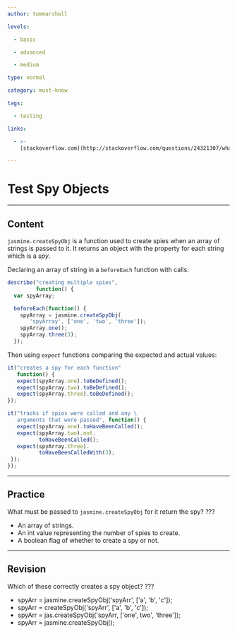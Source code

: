 ```yaml
---
author: tommarshall

levels:

  - basic

  - advanced

  - medium

type: normal

category: must-know

tags:

  - testing

links:

  - >-
    [stackoverflow.com](http://stackoverflow.com/questions/24321307/what-is-the-difference-between-createspy-and-createspyobj){website}

---
```

# Test Spy Objects

---
## Content

`jasmine.createSpyObj` is a function used to create spies when an array of strings is passed to it. It returns an object with the property for each string which is a *spy*.

Declaring an array of string in a `beforeEach` function with calls:

```JavaScript
describe("creating multiple spies", 
         function() {
  var spyArray;

  beforeEach(function() {
    spyArray = jasmine.createSpyObj(
       'spyArray', ['one', 'two', 'three']);
    spyArray.one();
    spyArray.three(3);
  });
```
Then using *`expect`* functions comparing the expected and actual values:
```JavaScript
it("creates a spy for each function" 
   function() {
   expect(spyArray.one).toBeDefined();
   expect(spyArray.two).toBeDefined();
   expect(spyArray.three).toBeDefined();
});

it("tracks if spies were called and any \
   arguments that were passed", function() {
   expect(spyArray.one).toHaveBeenCalled();
   expect(spyArray.two).not.
          toHaveBeenCalled();
   expect(spyArray.three).
          toHaveBeenCalledWith(3);
 });
});
```

---
## Practice

What must be passed to `jasmine.createSpyObj` for it return the spy? ???

* An array of strings.
* An int value representing the number of spies to create.
* A boolean flag of whether to create a spy or not.

---
## Revision

Which of these correctly creates a spy object?
???
* spyArr = jasmine.createSpyObj('spyArr', ['a', 'b', 'c']);
* spyArr = createSpyObj('spyArr', ['a', 'b', 'c']);
* spyArr = jas.createSpyObj('spyArr, ['one', two', 'three']);
* spyArr = jasmine.createSpyObj();
